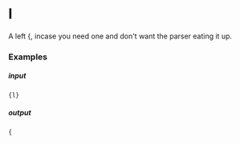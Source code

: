 # l 
		
A left {, incase you need one and don't want the parser eating it up.

### Examples

##### input
```{l}```

##### output
```{```